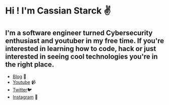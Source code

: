 # Hi ! I'm Cassian Starck ✌️

## I'm a software engineer turned Cybersecurity enthusiast and youtuber in my free time. If you're interested in learning how to code, hack or just interested in seeing cool technologies you're in the right place.

* [Blog](https://cassianstarck.github.io/) 📝
* [Youtube](https://www.youtube.com/channel/UCLB9Ez8vUxMvPlDL1tcwPaQ) 📹
* [Twitter](https://twitter.com/CassianStarck)🐦
* [Instagram](https://www.instagram.com/cassianstarck/) 📸

